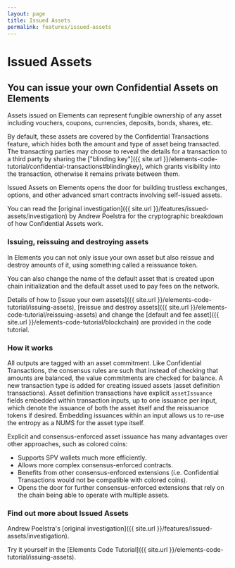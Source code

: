 ```yaml
---
layout: page
title: Issued Assets
permalink: features/issued-assets
---
```


#  Issued Assets

## You can issue your own Confidential Assets on Elements

Assets issued on Elements can represent fungible ownership of any asset including vouchers, coupons, currencies, deposits, bonds, shares, etc.

By default, these assets are covered by the Confidential Transactions feature, which hides both the amount and type of asset being transacted. The transacting parties may choose to reveal the details for a transaction to a third party by sharing the ["blinding key"]({{ site.url }}/elements-code-tutorial/confidential-transactions#blindingkey), which grants visibility into the transaction, otherwise it remains private between them.

Issued Assets on Elements opens the door for building trustless exchanges, options, and other advanced smart contracts involving self-issued assets.

You can read the [original investigation]({{ site.url }}/features/issued-assets/investigation) by Andrew Poelstra for the cryptographic breakdown of how Confidential Assets work.

### Issuing, reissuing and destroying assets

In Elements you can not only issue your own asset but also reissue and destroy amounts of it, using something called a reissuance token.

You can also change the name of the default asset that is created upon chain initialization and the default asset used to pay fees on the network.

Details of how to [issue your own assets]({{ site.url }}/elements-code-tutorial/issuing-assets), [reissue and destroy assets]({{ site.url }}/elements-code-tutorial/reissuing-assets) and change the [default and fee asset]({{ site.url }}/elements-code-tutorial/blockchain) are provided in the code tutorial.

### How it works

All outputs are tagged with an asset commitment. Like Confidential Transactions, the consensus rules are such that instead of checking that amounts are balanced, the value commitments are checked for balance. A new transaction type is added for creating issued assets (asset definition transactions). Asset definition transactions have explicit `assetIssuance` fields embedded within transaction inputs, up to one issuance per input, which denote the issuance of both the asset itself and the reissuance tokens if desired. Embedding issuances within an input allows us to re-use the entropy as a NUMS for the asset type itself. 

Explicit and consensus-enforced asset issuance has many advantages over other approaches, such as colored coins:

* Supports SPV wallets much more efficiently.
* Allows more complex consensus-enforced contracts.
* Benefits from other consensus-enforced extensions (i.e. Confidential Transactions would not be compatible with colored coins).
* Opens the door for further consensus-enforced extensions that rely on the chain being able to operate with multiple assets.

### Find out more about Issued Assets

Andrew Poelstra's [original investigation]({{ site.url }}/features/issued-assets/investigation).

Try it yourself in the [Elements Code Tutorial]({{ site.url }}/elements-code-tutorial/issuing-assets).
